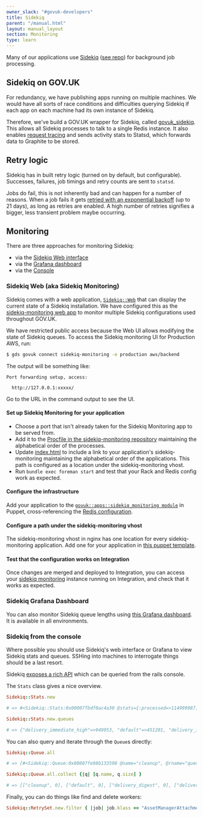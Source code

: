 ```yaml
---
owner_slack: "#govuk-developers"
title: Sidekiq
parent: "/manual.html"
layout: manual_layout
section: Monitoring
type: learn
---
```


Many of our applications use
[Sidekiq](https://sidekiq.org) ([see repo](https://github.com/mperham/sidekiq))
for background job processing.

## Sidekiq on GOV.UK

For redundancy, we have publishing apps running on multiple machines.
We would have all sorts of race conditions and difficulties querying
Sidekiq if each app on each machine had its own instance of Sidekiq.

Therefore, we've build a GOV.UK wrapper for Sidekiq, called
[govuk_sidekiq](https://github.com/alphagov/govuk_sidekiq). This
allows all Sidekiq processes to talk to a single Redis instance. It
also enables [request tracing](/manual/setting-up-request-tracing.html)
and sends activity stats to Statsd, which forwards data to Graphite
to be stored.

## Retry logic

Sidekiq has in built retry logic (turned on by default, but configurable).
Successes, failures, job timings and retry counts are sent to `statsd`.

Jobs do fail, this is not inherently bad and can happen for a number of
reasons. When a job fails it gets [retried with an exponential backoff](https://github.com/mperham/sidekiq/wiki/Error-Handling#automatic-job-retry)
(up to 21 days), as long as retries are enabled. A high number of retries
signifies a bigger, less transient problem maybe occurring.

## Monitoring

There are three approaches for monitoring Sidekiq:

- via the [Sidekiq Web interface](#sidekiq-web-aka-sidekiq-monitoring)
- via the [Grafana dashboard](#sidekiq-grafana-dashboard)
- via the [Console](#sidekiq-from-the-console)

### Sidekiq Web (aka Sidekiq Monitoring)

Sidekiq comes with a web application,
[`Sidekiq::Web`](https://github.com/mperham/sidekiq/wiki/Monitoring)
that can display the current state of a Sidekiq installation. We have
configured this as the [sidekiq-monitoring web app](https://github.com/alphagov/sidekiq-monitoring)
to monitor multiple Sidekiq configurations used throughout GOV.UK.

We have restricted public access because the Web UI allows modifying the
state of Sidekiq queues. To access the Sidekiq monitoring UI for
Production AWS, run:

```bash
$ gds govuk connect sidekiq-monitoring -e production aws/backend
```

The output will be something like:

```
Port forwarding setup, access:

  http://127.0.0.1:xxxxx/
```

Go to the URL in the command output to see the UI.

#### Set up Sidekiq Monitoring for your application

- Choose a port that isn't already taken for the Sidekiq Monitoring
  app to be served from.
- Add it to the [Procfile in the sidekiq-monitoring repository](https://github.com/alphagov/sidekiq-monitoring/blob/master/Procfile)
  maintaining the alphabetical order of the processes.
- Update
  [index.html](https://github.com/alphagov/sidekiq-monitoring/blob/master/public/index.html#L26-L29)
  to include a link to your application's sidekiq-monitoring maintaining the
  alphabetical order of the applications. This path is configured as a location
  under the sidekiq-monitoring vhost.
- Run `bundle exec foreman start` and test that your Rack and Redis config work
  as expected.

#### Configure the infrastructure

Add your application to the
[`govuk::apps::sidekiq_monitoring module`](https://github.com/alphagov/govuk-puppet/blob/master/modules/govuk/manifests/apps/sidekiq_monitoring.pp)
in Puppet, cross-referencing the
[Redis configuration](https://github.com/alphagov/govuk-puppet/commit/9ffa90f571a43cba1e341c359111bf18db9cde1a).

#### Configure a path under the sidekiq-monitoring vhost

The sidekiq-monitoring vhost in nginx has one location for every
sidekiq-monitoring application. Add one for your application in
[this puppet template](https://github.com/alphagov/govuk-puppet/blob/70a10190b/modules/govuk/templates/sidekiq_monitoring_nginx_config.conf.erb#L21-L23).

#### Test that the configuration works on Integration

Once changes are merged and deployed to Integration, you can
access your [sidekiq monitoring](monitor-sidekiq-workers.html) instance running
on Integration, and check that it works as expected.

### Sidekiq Grafana Dashboard

You can also monitor Sidekiq queue lengths using [this Grafana
dashboard](https://grafana.blue.production.govuk.digital/dashboard/file/sidekiq.json). It
is available in all environments.

### Sidekiq from the console

Where possible you should use Sidekiq's web interface or Grafana to view Sidekiq
stats and queues. SSHing into machines to interrogate things should be a last
resort.

Sidekiq [exposes a rich API](https://github.com/mperham/sidekiq/wiki/API) which can
be queried from the rails console.

The `Stats` class gives a nice overview.

```ruby
Sidekiq::Stats.new

# => #<Sidekiq::Stats:0x00007fbdf0ac4a30 @stats={:processed=>114999987, :failed=>15129, :scheduled_size=>22741, :retry_size=>1, :dead_size=>0, :processes_size=>3, :default_queue_latency=>10162.526781797409, :workers_size=>90, :enqueued=>1508687}>

Sidekiq::Stats.new.queues

# => {"delivery_immediate_high"=>949953, "default"=>451201, "delivery_immediate"=>101006, "email_generation_immediate"=>0, "email_generation_digest"=>0, "cleanup"=>0, "process_and_generate_emails"=>0, "delivery_digest"=>0}

```

You can also query and iterate through the `Queue`s directly:

```ruby
Sidekiq::Queue.all

# => [#<Sidekiq::Queue:0x00007fe98b133590 @name="cleanup", @rname="queue:cleanup">, #<Sidekiq::Queue:0x00007fe98b133518 @name="default", @rname="queue:default">, etc...

Sidekiq::Queue.all.collect {|q| [q.name, q.size] }

# => [["cleanup", 0], ["default", 0], ["delivery_digest", 0], ["delivery_immediate", 0], ["delivery_immediate_high", 0], ["email_generation_digest", 0], ["process_and_generate_emails", 0]]
```

Finally, you can do things like find and delete workers:

```ruby
Sidekiq::RetrySet.new.filter { |job| job.klass == "AssetManagerAttachmentMetadataWorker" }.map(&:delete)
```
